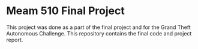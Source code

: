 # Meam 510 Final Project

This project was done as a part of the final project and for the Grand Theft Autonomous Challenge. This repository contains the final code and project report.
